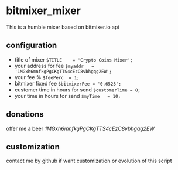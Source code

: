 # bitmixer\_mixer

This is a humble mixer based on bitmixer.io api

## configuration
* title of mixer `$TITLE    = 'Crypto Coins Mixer';`
* your address for fee `$myaddr   = '1MGxh6mnfkgPgCKgTTS4cEzC8vbhgqg2EW';`
* your fee % `$feePerc  = 1;`
* bitmixer fixed fee `$bitmixerFee = '0.6523';`
* customer time in hours for send `$customerTime = 8;`
* your time in hours for send `$myTime   = 10;`

## donations
offer me a beer _1MGxh6mnfkgPgCKgTTS4cEzC8vbhgqg2EW_

## customization
contact me by github if want customization or evolution of this script
